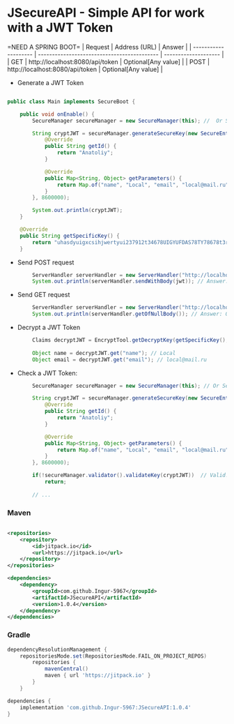 # JSecureAPI - Simple API for work with a JWT Token

=NEED A SPRING BOOT=
| Request              | Address (URL)                               | Answer		    |
| -------------------- | ------------------------------------------- | -------------------- |
| GET                  | http://localhost:8080/api/token             | Optional[Any value]  |
| POST                 | http://localhost:8080/api/token             | Optional[Any value]  |


- Generate a JWT Token

```java

public class Main implements SecureBoot {

    public void onEnable() {
        SecureManager secureManager = new SecureManager(this); //  Or SecureManager secureManager = new SecureManager(Main.class);

        String cryptJWT = secureManager.generateSecureKey(new SecureEntity() {
            @Override
            public String getId() {
                return "Anatoliy";
            }

            @Override
            public Map<String, Object> getParameters() {
                return Map.of("name", "Local", "email", "local@mail.ru");
            }
        }, 8600000);

        System.out.println(cryptJWT);
    }

    @Override
    public String getSpecificKey() {
        return "uhasdyuigxcsihjwertyui237912t34678UIGYUFDAS78TY78678t3rghuasdsjgurhjndftdyuig"; // (length * 8) >= 256 or (length * 8) >= 384 or (length * 8) >= 512
    }

```

- Send POST request

```java
        ServerHandler serverHandler = new ServerHandler("http://localhost:8080/api/token");
        System.out.println(serverHandler.sendWithBody(jwt)); // Answer: Optional[...]
```

- Send GET request

```java
        ServerHandler serverHandler = new ServerHandler("http://localhost:8080/api/token?jwt=...");
        System.out.println(serverHandler.getOfNullBody()); // Answer: Optional[...]
```

- Decrypt a JWT Token

```java
        Claims decryptJWT = EncryptTool.getDecryptKey(getSpecificKey(), cryptJWT);
        
        Object name = decryptJWT.get("name"); // Local
        Object email = decryptJWT.get("email"); // local@mail.ru
```

- Check a JWT Token:

```java
        SecureManager secureManager = new SecureManager(this); // Or SecureManager secureManager = new SecureManager(Main.class);

        String cryptJWT = secureManager.generateSecureKey(new SecureEntity() {
            @Override
            public String getId() {
                return "Anatoliy";
            }

            @Override
            public Map<String, Object> getParameters() {
                return Map.of("name", "Local", "email", "local@mail.ru");
            }
        }, 8600000);

        if(!secureManager.validator().validateKey(cryptJWT))  // Valid!
            return;
        
        // ...
```

### Maven

```xml

<repositories>
	<repository>
		<id>jitpack.io</id>
		<url>https://jitpack.io</url>
	</repository>
</repositories>

<dependencies>
	<dependency>
	    <groupId>com.github.Ingur-5967</groupId>
	    <artifactId>JSecureAPI</artifactId>
	    <version>1.0.4</version>
	</dependency>
</dependencies>
```

### Gradle

```groovy
dependencyResolutionManagement {
	repositoriesMode.set(RepositoriesMode.FAIL_ON_PROJECT_REPOS)
		repositories {
			mavenCentral()
			maven { url 'https://jitpack.io' }
		}
	}

dependencies {
	implementation 'com.github.Ingur-5967:JSecureAPI:1.0.4'
}
```


